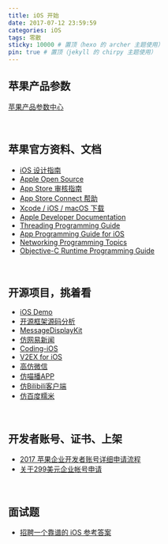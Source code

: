 ```yaml
---
title: iOS 开始
date: 2017-07-12 23:59:59
categories: iOS
tags: 零散
sticky: 10000 # 置顶（hexo 的 archer 主题使用）
pin: true # 置顶（jekyll 的 chirpy 主题使用）
---
```


## 苹果产品参数

[苹果产品参数中心](https://hubapple.cn/)

<br>

## 苹果官方资料、文档

* [iOS 设计指南](https://developer.apple.com/cn/design/human-interface-guidelines/designing-for-ios)
* [Apple Open Source](https://opensource.apple.com)
* [App Store 审核指南](https://developer.apple.com/cn/app-store/review/guidelines/)
* [App Store Connect 帮助](https://help.apple.com/app-store-connect/#/)
* [Xcode / iOS / macOS 下载](https://developer.apple.com/download/)
* [Apple Developer Documentation](https://developer.apple.com/documentation/)
* [Threading Programming Guide](https://developer.apple.com/library/archive/documentation/Cocoa/Conceptual/Multithreading/Introduction/Introduction.html#//apple_ref/doc/uid/10000057i-CH1-SW1)
* [App Programming Guide for iOS](https://developer.apple.com/library/archive/documentation/iPhone/Conceptual/iPhoneOSProgrammingGuide/Introduction/Introduction.html#//apple_ref/doc/uid/TP40007072)
* [Networking Programming Topics](https://developer.apple.com/library/archive/documentation/NetworkingInternet/Conceptual/NetworkingTopics/Introduction/Introduction.html#//apple_ref/doc/uid/TP40012546-SW1)
* [Objective-C Runtime Programming Guide](https://developer.apple.com/library/archive/documentation/Cocoa/Conceptual/ObjCRuntimeGuide/Introduction/Introduction.html#//apple_ref/doc/uid/TP40008048-CH1-SW1)


<br>

## 开源项目，挑着看

* [iOS Demo](https://github.com/Tim9Liu9/TimLiu-iOS)
* [开源框架源码分析](https://github.com/Draveness/analyze)
* [MessageDisplayKit](https://github.com/xhzengAIB/MessageDisplayKit)
* [仿网易新闻](https://github.com/dsxNiubility/SXNews)
* [Coding-iOS](https://github.com/Coding/Coding-iOS/tree/master/Coding_iOS)
* [V2EX for iOS](https://github.com/singro/v2ex)
* [高仿微信](https://github.com/gsdios/GSD_WeiXin)
* [仿喵播APP](https://github.com/SunLiner/MiaowShow)
* [仿Bilibili客户端](https://github.com/MichaelHuyp/Bilibili_Wuxianda)
* [仿百度糯米](https://github.com/lookingstars/nuomi)

<br>

## 开发者账号、证书、上架

* [2017 苹果企业开发者账号详细申请流程](https://ybbc.github.io/posts/7a32a90d/)
* [关于299美元企业帐号申请](https://blog.csdn.net/huxinguang_ios/article/details/70258601)

<br>

## 面试题

* [招聘一个靠谱的 iOS 参考答案](https://github.com/ChenYilong/iOSInterviewQuestions/tree/master/01%E3%80%8A%E6%8B%9B%E8%81%98%E4%B8%80%E4%B8%AA%E9%9D%A0%E8%B0%B1%E7%9A%84iOS%E3%80%8B%E9%9D%A2%E8%AF%95%E9%A2%98%E5%8F%82%E8%80%83%E7%AD%94%E6%A1%88)